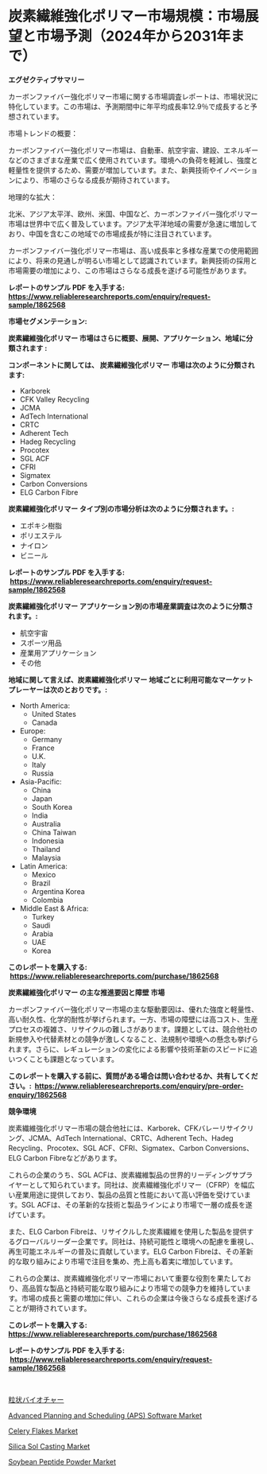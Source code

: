 <p><h1>炭素繊維強化ポリマー市場規模：市場展望と市場予測（2024年から2031年まで）</h1></p><p><strong>エグゼクティブサマリー</strong></p>
<p><p>カーボンファイバー強化ポリマー市場に関する市場調査レポートは、市場状況に特化しています。この市場は、予測期間中に年平均成長率12.9％で成長すると予想されています。</p><p>市場トレンドの概要：</p><p>カーボンファイバー強化ポリマー市場は、自動車、航空宇宙、建設、エネルギーなどのさまざまな産業で広く使用されています。環境への負荷を軽減し、強度と軽量性を提供するため、需要が増加しています。また、新興技術やイノベーションにより、市場のさらなる成長が期待されています。</p><p>地理的な拡大：</p><p>北米、アジア太平洋、欧州、米国、中国など、カーボンファイバー強化ポリマー市場は世界中で広く普及しています。アジア太平洋地域の需要が急速に増加しており、中国を含むこの地域での市場成長が特に注目されています。</p><p>カーボンファイバー強化ポリマー市場は、高い成長率と多様な産業での使用範囲により、将来の見通しが明るい市場として認識されています。新興技術の採用と市場需要の増加により、この市場はさらなる成長を遂げる可能性があります。</p></p>
<p><strong>レポートのサンプル PDF を入手する: <a href="https://www.reliableresearchreports.com/enquiry/request-sample/1862568">https://www.reliableresearchreports.com/enquiry/request-sample/1862568</a></strong></p>
<p><strong>市場セグメンテーション:</strong></p>
<p><strong> 炭素繊維強化ポリマー 市場はさらに概要、展開、アプリケーション、地域に分類されます :</strong></p>
<p><strong>コンポーネントに関しては、 炭素繊維強化ポリマー 市場は次のように分類されます: &nbsp;</strong></p>
<p><ul><li>Karborek</li><li>CFK Valley Recycling</li><li>JCMA</li><li>AdTech International</li><li>CRTC</li><li>Adherent Tech</li><li>Hadeg Recycling</li><li>Procotex</li><li>SGL ACF</li><li>CFRI</li><li>Sigmatex</li><li>Carbon Conversions</li><li>ELG Carbon Fibre</li></ul></p>
<p><strong> 炭素繊維強化ポリマー タイプ別の市場分析は次のように分類されます。:</strong></p>
<p><ul><li>エポキシ樹脂</li><li>ポリエステル</li><li>ナイロン</li><li>ビニール</li></ul></p>
<p><strong>レポートのサンプル PDF を入手する: &nbsp;<a href="https://www.reliableresearchreports.com/enquiry/request-sample/1862568">https://www.reliableresearchreports.com/enquiry/request-sample/1862568</a></strong></p>
<p><strong> 炭素繊維強化ポリマー アプリケーション別の市場産業調査は次のように分類されます。:</strong></p>
<p><ul><li>航空宇宙</li><li>スポーツ用品</li><li>産業用アプリケーション</li><li>その他</li></ul></p>
<p><strong>地域に関して言えば、炭素繊維強化ポリマー 地域ごとに利用可能なマーケットプレーヤーは次のとおりです。:</strong></p>
<p><ul>
    <li>
        North America:
        <ul>
            <li>United States</li>
            <li>Canada</li>
        </ul>
    </li>
    <li>
        Europe:
        <ul>
            <li>Germany</li>
            <li>France</li>
            <li>U.K.</li>
            <li>Italy</li>
            <li>Russia</li>
        </ul>
    </li>
    <li>
        Asia-Pacific:
        <ul>
            <li>China</li>
            <li>Japan</li>
            <li>South Korea</li>
            <li>India</li>
            <li>Australia</li>
            <li>China Taiwan</li>
            <li>Indonesia</li>
            <li>Thailand</li>
            <li>Malaysia</li>
        </ul>
    </li>
    <li>
        Latin America:
        <ul>
            <li>Mexico</li>
            <li>Brazil</li>
            <li>Argentina Korea</li>
            <li>Colombia</li>
        </ul>
    </li>
    <li>
        Middle East & Africa:
        <ul>
            <li>Turkey</li>
            <li>Saudi</li>
            <li>Arabia</li>
            <li>UAE</li>
            <li>Korea</li>
        </ul>
    </li>
    </ul></p>
<p><strong>このレポートを購入する: &nbsp;<a href="https://www.reliableresearchreports.com/purchase/1862568">https://www.reliableresearchreports.com/purchase/1862568</a></strong></p>
<p><strong>炭素繊維強化ポリマー の主な推進要因と障壁 市場</strong></p>
<p><p>カーボンファイバー強化ポリマー市場の主な駆動要因は、優れた強度と軽量性、高い耐久性、化学的耐性が挙げられます。一方、市場の障壁には高コスト、生産プロセスの複雑さ、リサイクルの難しさがあります。課題としては、競合他社の新規参入や代替素材との競争が激しくなること、法規制や環境への懸念も挙げられます。さらに、レギュレーションの変化による影響や技術革新のスピードに追いつくことも課題となっています。</p></p>
<p><strong>このレポートを購入する前に、質問がある場合は問い合わせるか、共有してください。:&nbsp; <a href="https://www.reliableresearchreports.com/enquiry/pre-order-enquiry/1862568">https://www.reliableresearchreports.com/enquiry/pre-order-enquiry/1862568</a></strong></p>
<p><strong>競争環境</strong></p>
<p><p>炭素繊維強化ポリマー市場の競合他社には、Karborek、CFKバレーリサイクリング、JCMA、AdTech International、CRTC、Adherent Tech、Hadeg Recycling、Procotex、SGL ACF、CFRI、Sigmatex、Carbon Conversions、ELG Carbon Fibreなどがあります。</p><p>これらの企業のうち、SGL ACFは、炭素繊維製品の世界的リーディングサプライヤーとして知られています。同社は、炭素繊維強化ポリマー（CFRP）を幅広い産業用途に提供しており、製品の品質と性能において高い評価を受けています。SGL ACFは、その革新的な技術と製品ラインにより市場で一層の成長を遂げています。</p><p>また、ELG Carbon Fibreは、リサイクルした炭素繊維を使用した製品を提供するグローバルリーダー企業です。同社は、持続可能性と環境への配慮を重視し、再生可能エネルギーの普及に貢献しています。ELG Carbon Fibreは、その革新的な取り組みにより市場で注目を集め、売上高も着実に増加しています。</p><p>これらの企業は、炭素繊維強化ポリマー市場において重要な役割を果たしており、高品質な製品と持続可能な取り組みにより市場での競争力を維持しています。市場の成長と需要の増加に伴い、これらの企業は今後さらなる成長を遂げることが期待されています。</p></p>
<p><strong>このレポートを購入する: &nbsp; <a href="https://www.reliableresearchreports.com/purchase/1862568">https://www.reliableresearchreports.com/purchase/1862568</a></strong></p>
<p><strong>レポートのサンプル PDF を入手する: &nbsp;<a href="https://www.reliableresearchreports.com/enquiry/request-sample/1862568">https://www.reliableresearchreports.com/enquiry/request-sample/1862568</a></strong><strong></strong></p>
<p>&nbsp;</p>
<p><p><a href="https://github.com/oqoeusbvpadwjs08/Market-Research-Report-List-1/blob/main/3459734191951.md">粒状バイオチャー</a></p><p><a href="https://view.publitas.com/reportprime-1/decoding-the-advanced-planning-and-scheduling-aps-software-market-a-deep-dive-into-the-latest-market-trends-market-segmentation-and-competitive-analysis/">Advanced Planning and Scheduling (APS) Software Market</a></p><p><a href="https://issuu.com/reportprime-2/docs/celery-flakes-market-size-2030.pptx">Celery Flakes Market</a></p><p><a href="https://issuu.com/reportprime-2/docs/silica-sol-casting-market-size-2030.pptx">Silica Sol Casting Market</a></p><p><a href="https://github.com/gdfhhhj/Market-Research-Report-List-3/blob/main/soybean-peptide-powder-market.md">Soybean Peptide Powder Market</a></p></p>